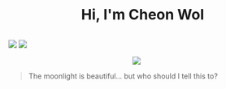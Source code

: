 <div id="user-content-toc">
  <ul align="center">
    <summary><h1 style="display: inline-block">Hi, I'm Cheon Wol</h1></summary>
  </ul>
</div>

<img src="https://moe-counter.glitch.me/get/@:cheon-wol?theme=gelbooru">
<img src="https://user-images.githubusercontent.com/73097560/115834477-dbab4500-a447-11eb-908a-139a6edaec5c.gif">
<div align="center">
  <!-- img  src="https://github.com/cheon-wol/cheon-wol/blob/main/img/snake.svg"
       alt="snake" -->
</div>

<p align="center">
  <a href="#user-content-toc">
    <img src="https://skillicons.dev/icons?i=java,js,py,ts,php,kotlin,go,bots&perline,replit,vercel=5" />
  </a>
</p>

> The moonlight is beautiful... but who should I tell this to?

<!-- h2 align="center">Wanna be friends?</h2 -->

<!-- p align="center">
  <a href="https://discord.com/users/1054629718541991986">
    <img src="https://skillicons.dev/icons?i=discord&perline=1" alt="Alv's Discord" height="30" width="30">
  </a>

  <a href="https://www.instagram.com/syx.hri">
    <img src="https://skillicons.dev/icons?i=instagram&perline=1" alt="Alfi Syahri's Instagram" height="30" width="30">
  </a>

  <a href="https://t.me/syxhri">
    <img src="https://telegram.org/img/t_logo.svg" alt="Alfi Syahri's Telegram" height="30" width="30">
  </a>
</p -->
